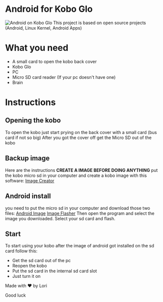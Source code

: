 # Android for Kobo Glo
![Android on Kobo Glo](https://github.com/user-attachments/assets/77eadadf-ce7f-46e7-a910-b2493bf226c7)
This project is based on open source projects (Android, Linux Kernel, Android Apps)

# What you need
- A small card to open the kobo back cover
- Kobo Glo
- PC
- Micro SD card reader (If your pc doesn't have one)
- Brain
# Instructions
## Opening the kobo
To open the kobo just start prying on the back cover with a small card (bus card if not so big)
After you got the cover off get the Micro SD out of the kobo
## Backup image
Here are the instructions **CREATE A IMAGE BEFORE DOING ANYTHING** put the kobo micro sd in your computer and create a kobo image with this software: [Image Creator](https://github.com/lori28167/android-koboglo/releases/download/main/USB.Duplicator.Image.Creator.exe)
## Android install
you need to put the micro sd in your computer and download those two files: [Android Image](https://github.com/lori28167/android-koboglo/releases/download/main/kobo-android.img) [Image Flasher](https://github.com/lori28167/android-koboglo/releases/download/main/USB.Duplicator.Image.Writer.exe)
Then open the program and select the image you downloaded. Select your sd card and flash. 

## Start
To start using your kobo after the image of android got installed on the sd card follow this:
- Get the sd card out of the pc
- Reopen the kobo
- Put the sd card in the internal sd card slot
- Just turn it on

Made with ❤️ by Lori


Good luck

